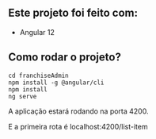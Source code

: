 ## Este projeto foi feito com:

* Angular 12

## Como rodar o projeto?

```
cd franchiseAdmin
npm install -g @angular/cli
npm install
ng serve
```

A aplicação estará rodando na porta 4200.

E a primeira rota é localhost:4200/list-item

